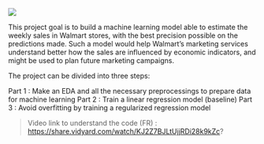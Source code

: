 <img src='walmart.png'>

This project goal is to build a machine learning model able to estimate the weekly sales in Walmart stores, with the best precision possible on the predictions made. Such a model would help Walmart’s marketing services understand better how the sales are influenced by economic indicators, and might be used to plan future marketing campaigns.

The project can be divided into three steps:

Part 1 : Make an EDA and all the necessary preprocessings to prepare data for machine learning
Part 2 : Train a linear regression model (baseline)
Part 3 : Avoid overfitting by training a regularized regression model

> Video link to understand the code (FR) : https://share.vidyard.com/watch/KJ2Z7BJLtUjjRDi28k9kZc?
